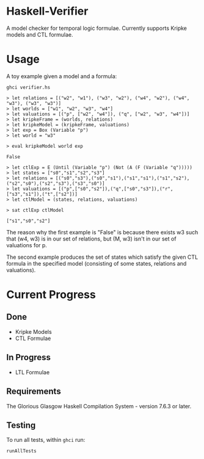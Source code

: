 # Haskell-Verifier

A model checker for temporal logic formulae. Currently supports Kripke models and CTL formulae.

# Usage
A toy example given a model and a formula:
```
ghci verifier.hs

> let relations = [("w2", "w1"), ("w3", "w2"), ("w4", "w2"), ("w4", "w3"), ("w3", "w3")]
> let worlds = ["w1", "w2", "w3", "w4"]
> let valuations = [("p", ["w2", "w4"]), ("q", ["w2", "w3", "w4"])]
> let kripkeFrame = (worlds, relations)
> let kripkeModel = (kripkeFrame, valuations)
> let exp = Box (Variable "p")
> let world = "w3"

> eval kripkeModel world exp

False

> let ctlExp = E (Until (Variable "p") (Not (A (F (Variable "q")))))
> let states = ["s0","s1","s2","s3"]
> let relations = [("s0","s3"),("s0","s1"),("s1","s1"),("s1","s2"),("s2","s0"),("s2","s3"),("s3","s0")]
> let valuations = [("p",["s0","s2"]),("q",["s0","s3"]),("r",["s3","s1"]),("t",["s2"])]
> let ctlModel = (states, relations, valuations)

> sat ctlExp ctlModel

["s1","s0","s2"]
```

The reason why the first example is "False" is because there exists w3 such that (w4, w3) is in our set of relations, 
but (M, w3) isn't in our set of valuations for p.

The second example produces the set of states which satisfy the given CTL formula in the specified model (consisting of some states, relations and valuations).

# Current Progress
## Done
* Kripke Models
* CTL Formulae

## In Progress
* LTL Formulae

## Requirements
The Glorious Glasgow Haskell Compilation System - version 7.6.3 or later.

## Testing
To run all tests, within `ghci` run:
```
runAllTests
```
